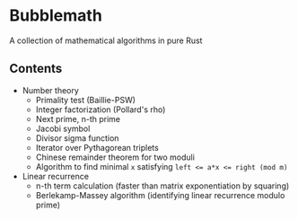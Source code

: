 # Bubblemath

A collection of mathematical algorithms in pure Rust

## Contents

* Number theory
    * Primality test (Baillie-PSW)
    * Integer factorization (Pollard's rho)
    * Next prime, n-th prime
    * Jacobi symbol
    * Divisor sigma function
    * Iterator over Pythagorean triplets
    * Chinese remainder theorem for two moduli
    * Algorithm to find minimal `x` satisfying `left <= a*x <= right (mod m)`
* Linear recurrence
    * n-th term calculation (faster than matrix exponentiation by squaring)
    * Berlekamp-Massey algorithm (identifying linear recurrence modulo prime)